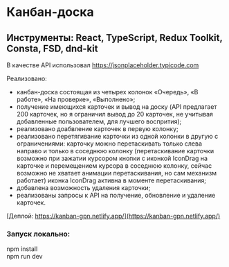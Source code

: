 # Канбан-доска

## Инструменты: React, TypeScript, Redux Toolkit, Consta, FSD, dnd-kit

В качестве API использовал https://jsonplaceholder.typicode.com

Реализовано:

- канбан-доска состоящая из четырех колонок «Очередь», «В работе», «На проверке», «Выполнено»;
- получение имеющихся карточек и вывод на доску (API предлагает 200 карточек, но я ограничил вывод до 20 карточек, не учитывая добавленные пользователем, для лучшего воспрития);
- реализовано доабвление карточек в первую колонку;
- реализовано перетягивание карточки из одной колонки в другую с ограничениями: карточку можно перетаскивать только слева направо и только в соседнюю колонку (перетаскивание карточки возможно при зажатии курсором кнопки с иконкой IconDrag на карточке и перемещением курсора в соседнюю колонку, сейчас возможно не хватает анимации перетаскивания, но сам механизм работает) иконка IconDrag активна в моменте перетаскивания;
- добавлена возможность удаления карточки;
- реализованы запросы к API на получение, обновление и удаление карточек.

[Деплой: https://kanban-gpn.netlify.app/](https://kanban-gpn.netlify.app/)

### Запуск локально:

npm install<br>
npm run dev
